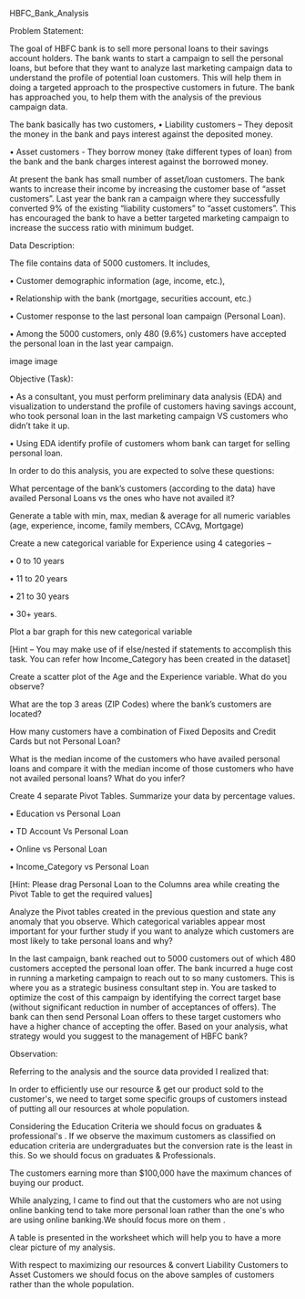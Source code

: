 HBFC_Bank_Analysis

Problem Statement:

The goal of HBFC bank is to sell more personal loans to their savings account holders. The bank wants to start a campaign to sell the personal loans, but before that they want to analyze last marketing campaign data to understand the profile of potential loan customers. This will help them in doing a targeted approach to the prospective customers in future. The bank has approached you, to help them with the analysis of the previous campaign data.

The bank basically has two customers, • Liability customers – They deposit the money in the bank and pays interest against the deposited money.

• Asset customers - They borrow money (take different types of loan) from the bank and the bank charges interest against the borrowed money.

At present the bank has small number of asset/loan customers. The bank wants to increase their income by increasing the customer base of “asset customers”. Last year the bank ran a campaign where they successfully converted 9% of the existing “liability customers” to “asset customers”. This has encouraged the bank to have a better targeted marketing campaign to increase the success ratio with minimum budget.

Data Description:

The file contains data of 5000 customers. It includes,

• Customer demographic information (age, income, etc.),

• Relationship with the bank (mortgage, securities account, etc.)

• Customer response to the last personal loan campaign (Personal Loan).

• Among the 5000 customers, only 480 (9.6%) customers have accepted the personal loan in the last year campaign.

image image

Objective (Task):

• As a consultant, you must perform preliminary data analysis (EDA) and visualization to understand the profile of customers having savings account, who took personal loan in the last marketing campaign VS customers who didn’t take it up.

• Using EDA identify profile of customers whom bank can target for selling personal loan.

In order to do this analysis, you are expected to solve these questions:

What percentage of the bank’s customers (according to the data) have availed Personal Loans vs the ones who have not availed it?

Generate a table with min, max, median & average for all numeric variables (age, experience, income, family members, CCAvg, Mortgage)

Create a new categorical variable for Experience using 4 categories –

• 0 to 10 years

• 11 to 20 years

• 21 to 30 years

• 30+ years.

Plot a bar graph for this new categorical variable

[Hint – You may make use of if else/nested if statements to accomplish this task. You can refer how Income_Category has been created in the dataset]

Create a scatter plot of the Age and the Experience variable. What do you observe?

What are the top 3 areas (ZIP Codes) where the bank’s customers are located?

How many customers have a combination of Fixed Deposits and Credit Cards but not Personal Loan?

What is the median income of the customers who have availed personal loans and compare it with the median income of those customers who have not availed personal loans? What do you infer?

Create 4 separate Pivot Tables. Summarize your data by percentage values.

• Education vs Personal Loan

• TD Account Vs Personal Loan

• Online vs Personal Loan

• Income_Category vs Personal Loan

[Hint: Please drag Personal Loan to the Columns area while creating the Pivot Table to get the required values]

Analyze the Pivot tables created in the previous question and state any anomaly that you observe. Which categorical variables appear most important for your further study if you want to analyze which customers are most likely to take personal loans and why?

In the last campaign, bank reached out to 5000 customers out of which 480 customers accepted the personal loan offer. The bank incurred a huge cost in running a marketing campaign to reach out to so many customers. This is where you as a strategic business consultant step in. You are tasked to optimize the cost of this campaign by identifying the correct target base (without significant reduction in number of acceptances of offers). The bank can then send Personal Loan offers to these target customers who have a higher chance of accepting the offer. Based on your analysis, what strategy would you suggest to the management of HBFC bank?

Observation:

Referring to the analysis and the source data provided I realized that:

In order to efficiently use our resource & get our product sold to the customer's, we need to target some specific groups of customers instead of putting all our resources at whole population.

Considering the Education Criteria we should focus on graduates & professional's . If we observe the maximum customers as classified on education criteria are undergraduates but the conversion rate is the least in this. So we should focus on graduates & Professionals.

The customers earning more than $100,000 have the maximum chances of buying our product.

While analyzing, I came to find out that the customers who are not using online banking tend to take more personal loan rather than the one's who are using online banking.We should focus more on them .

A table is presented in the worksheet which will help you to have a more clear picture of my analysis.

With respect to maximizing our resources & convert Liability Customers to Asset Customers we should focus on the above samples of customers rather than the whole population.
